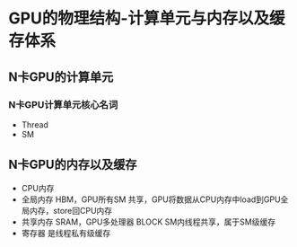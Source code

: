 # GPU的物理结构-计算单元与内存以及缓存体系

## N卡GPU的计算单元
### N卡GPU计算单元核心名词
- Thread
- SM

## N卡GPU的内存以及缓存
- CPU内存
- 全局内存 HBM，GPU所有SM 共享，GPU将数据从CPU内存中load到GPU全局内存，store回CPU内存
- 共享内存 SRAM，GPU多处理器 BLOCK SM内线程共享，属于SM级缓存
- 寄存器 是线程私有级缓存
